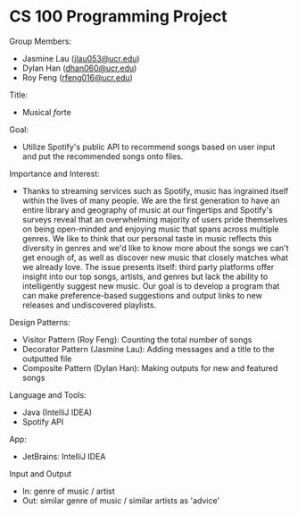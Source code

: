 # CS 100 Programming Project

Group Members:
  - Jasmine Lau (jlau053@ucr.edu)
  - Dylan Han (dhan060@ucr.edu)
  - Roy Feng (rfeng016@ucr.edu)
  
Title:
  - Musical *f*orte
  
Goal:
  - Utilize Spotify's public API to recommend songs based on user input and put the recommended songs onto files.
  
Importance and Interest:
  - Thanks to streaming services such as Spotify, music has ingrained itself within the lives of many people. We are the first generation to have an entire library and geography of music at our fingertips and Spotify's surveys reveal that an overwhelming majority of users pride themselves on being open-minded and enjoying music that spans across multiple genres. We like to think that our personal taste in music reflects this diversity in genres and we'd like to know more about the songs we can't get enough of, as well as discover new music that closely matches what we already love. The issue presents itself: third party platforms offer insight into our top songs, artists, and genres but lack the ability to intelligently suggest new music. Our goal is to develop a program that can make preference-based suggestions and output links to new releases and undiscovered playlists.
   
 
Design Patterns:
  - Visitor Pattern (Roy Feng): Counting the total number of songs
  - Decorator Pattern (Jasmine Lau): Adding messages and a title to the outputted file
  - Composite Pattern (Dylan Han): Making outputs for new and featured songs
  
 Language and Tools:
  - Java (IntelliJ IDEA)
  - Spotify API
  
App:
  - JetBrains: IntelliJ IDEA
  
Input and Output
  - In: genre of music / artist
  - Out: similar genre of music / similar artists as 'advice'

  

